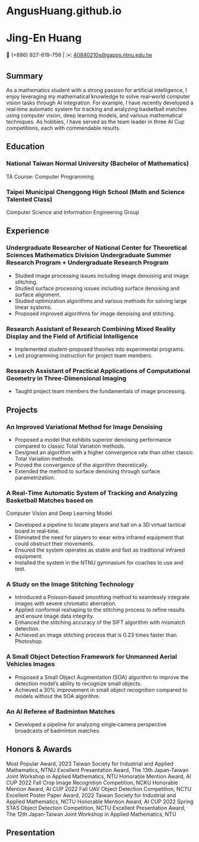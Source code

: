 # AngusHuang.github.io

# Jing-En Huang
 📱 (+886) 927-619-756 | ✉️ 40840210s@gapps.ntnu.edu.tw

## Summary
As a mathematics student with a strong passion for artificial intelligence, I enjoy leveraging my mathematical knowledge to solve real‐world computer vision tasks through AI integration. For example, I have recently developed a real‐time automatic system for tracking and analyzing basketball matches using computer vision, deep learning models, and various mathematical techniques. As hobbies, I have served as the team leader in three AI Cup competitions, each with commendable results.

## Education
### National Taiwan Normal University (Bachelor of Mathematics)
TA Course: Computer Programming
### Taipei Municipal Chenggong High School (Math and Science Talented Class)
Computer Science and Information Engineering Group

## Experience
### Undergraduate Researcher of National Center for Theoretical Sciences Mathematics Division Undergraduate Summer Research Program + Undergraduate Research Program
- Studied image processing issues including image denoising and image stitching.
- Studied surface processing issues including surface denoising and surface alignment.
- Studied optimization algorithms and various methods for solving large linear systems.
- Proposed improved algorithms for image denoising and stitching.
### Research Assistant of Research Combining Mixed Reality Display and the Field of Artificial Intelligence
- Implemented student-proposed theories into experimental programs.
- Led programming instruction for project team members.
### Research Assistant of Practical Applications of Computational Geometry in Three-Dimensional Imaging
- Taught project team members the fundamentals of image processing.

## Projects
### An Improved Variational Method for Image Denoising
- Proposed a model that exhibits superior denoising performance compared to classic Total Variation methods.
- Designed an algorithm with a higher convergence rate than other classic Total Variation methods.
- Proved the convergence of the algorithm theoretically.
- Extended the method to surface denoising through surface parametrization.
### A Real‑Time Automatic System of Tracking and Analyzing Basketball Matches based on
Computer Vision and Deep Learning Model
- Developed a pipeline to locate players and ball on a 3D virtual tactical board in real‑time.
- Eliminated the need for players to wear extra infrared equipment that could obstruct their movements.
- Ensured the system operates as stable and fast as traditional infrared equipment.
- Installed the system in the NTNU gymnasium for coaches to use and test.
### A Study on the Image Stitching Technology
- Introduced a Poisson‑based smoothing method to seamlessly integrate images with severe chromatic aberration.
- Applied conformal reshaping to the stitching process to refine results and ensure image data integrity.
- Enhanced the stitching accuracy of the SIFT algorithm with mismatch detection.
- Achieved an image stitching process that is 0.23 times faster than Photoshop.
### A Small Object Detection Framework for Unmanned Aerial Vehicles Images
- Proposed a Small Object Augmentation (SOA) algorithm to improve the detection model’s ability to recognize small objects.
- Achieved a 30% improvement in small object recognition compared to models without the SOA algorithm.
### An AI Referee of Badminton Matches
- Developed a pipeline for analyzing single‑camera perspective broadcasts of badminton matches.

## Honors & Awards
Most Popular Award,           2023 Taiwan Society for Industrial and Applied Mathematics, NTNU
Excellent Presentation Award, The 13th Japan‑Taiwan Joint Workshop in Applied Mathematics, NTU
Honorable Mention Award,      AI CUP 2022 Fall Crop Image Recognition Competition, NCKU
Honorable Mention Award,      AI CUP 2022 Fall UAV Object Detection Competition, NCTU
Excellent Poster Paper Award, 2022 Taiwan Society for Industrial and Applied Mathematics, NCTU
Honorable Mention Award,      AI CUP 2022 Spring STAS Object Detection Competition, NCTU
Excellent Presentation Award, The 12th Japan‑Taiwan Joint Workshop in Applied Mathematics, NTU

## Presentation
